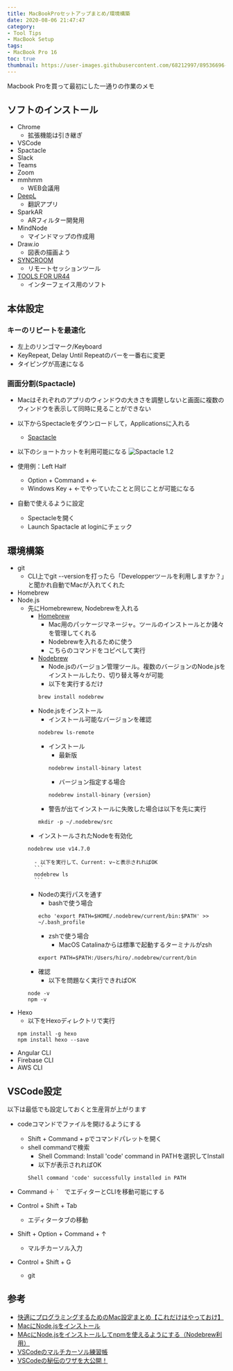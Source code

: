 ```yaml
---
title: MacBookProセットアップまとめ/環境構築
date: 2020-08-06 21:47:47
category: 
- Tool Tips 
- MacBook Setup
tags:
- MacBook Pro 16
toc: true
thumbnail: https://user-images.githubusercontent.com/68212997/89536696-458cab80-d833-11ea-9aa1-6bffaa39196a.png
---
```


Macbook Proを買って最初にした一通りの作業のメモ

<!-- toc -->

## ソフトのインストール
- Chrome
    - 拡張機能は引き継ぎ
- VSCode
- Spactacle
- Slack
- Teams
- Zoom
- mmhmm
    - WEB会議用
- [DeepL](https://www.deepl.com/ja/app/)
    - 翻訳アプリ
- SparkAR
    - ARフィルター開発用
- MindNode
    - マインドマップの作成用
- Draw.io
    - 図表の描画よう
- [SYNCROOM](https://syncroom.yamaha.com/play/dl/)
    - リモートセッションツール
- [TOOLS FOR UR44](https://japan.steinberg.net/jp/support/downloads/ur44.html)
    - インターフェイス用のソフト

## 本体設定
### キーのリピートを最速化
- 左上のリンゴマーク/Keyboard
- KeyRepeat, Delay Until Repeatのバーを一番右に変更
- タイピングが高速になる

### 画面分割(Spactacle)
- Macはそれぞれのアプリのウィンドウの大きさを調整しないと画面に複数のウィンドウを表示して同時に見ることができない
- 以下からSpectacleをダウンロードして，Applicationsに入れる
    - [Spactacle](https://www.spectacleapp.com/)
- 以下のショートカットを利用可能になる
![Spactacle 1.2](https://user-images.githubusercontent.com/68212997/89248828-a48fcc00-d64b-11ea-9f51-70868d39d604.png)


- 使用例：Left Half
    - Option + Command + ←
    - Windows Key + ←でやっていたことと同じことが可能になる

- 自動で使えるように設定
    - Spectacleを開く
    - Launch Spactacle at loginにチェック

## 環境構築
- git
    - CLI上でgit --versionを打ったら「Developperツールを利用しますか？」と聞かれ自動でMacが入れてくれた
- Homebrew
- Node.js
    - 先にHomebrewrew, Nodebrewを入れる
        - [Homebrew](https://brew.sh/index_ja.html)
            - Mac用のパッケージマネージャ。ツールのインストールとか諸々を管理してくれる
            - Nodebrewを入れるために使う
            - こちらのコマンドをコピペして実行
        - [Nodebrew]()
            - Node.jsのバージョン管理ツール。複数のバージョンのNode.jsをインストールしたり、切り替え等々が可能
            - 以下を実行するだけ
            ```
            brew install nodebrew
            ```
        - Node.jsをインストール
            - インストール可能なバージョンを確認
            ```
            nodebrew ls-remote
            ```
            - インストール
                - 最新版
                ```
                nodebrew install-binary latest
                ```
                - バージョン指定する場合
                ```
                nodebrew install-binary {version}
                ```
            - 警告が出てインストールに失敗した場合は以下を先に実行
            ```
            mkdir -p ~/.nodebrew/src
            ```
        - インストールされたNodeを有効化
        ```
        nodebrew use v14.7.0
        ```
            - 以下を実行して、Current: v~と表示されればOK
            ```
            nodebrew ls
            ```
        - Nodeの実行パスを通す
            - bashで使う場合
            ```
            echo 'export PATH=$HOME/.nodebrew/current/bin:$PATH' >> ~/.bash_profile
            ```
            - zshで使う場合
                - MacOS Catalinaからは標準で起動するターミナルがzsh
            ```
            export PATH=$PATH:/Users/hiro/.nodebrew/current/bin
            ```
        - 確認
            - 以下を問題なく実行できればOK
        ```
        node -v
        npm -v
        ```
- Hexo
    - 以下をHexoディレクトリで実行
    ```
    npm install -g hexo
    npm install hexo --save
    ```
- Angular CLI
- Firebase CLI
- AWS CLI

## VSCode設定
以下は最低でも設定しておくと生産背が上がります

- codeコマンドでファイルを開けるようにする
    - Shift + Command + pでコマンドパレットを開く
    - shell commandで検索
        - Shell Command: Install 'code' command in PATHを選択してInstall
        - 以下が表示されればOK
        ```
        Shell command 'code' successfully installed in PATH
        ```

- Command ＋ `　でエディターとCLIを移動可能にする

- Control + Shift + Tab
    - エディタータブの移動
- Shift + Option + Command + ↑
    - マルチカーソル入力
- Control + Shift + G
    - git

## 参考
- [快適にプログラミングするためのMac設定まとめ【これだけはやっておけ】](https://datawokagaku.com/programming_mac_setting/)
- [MacにNode.jsをインストール](https://qiita.com/kyosuke5_20/items/c5f68fc9d89b84c0df09)
- [MAcにNode.jsをインストールしてnpmを使えるようにする（Nodebrew利用）](https://hirooooo-lab.com/development/nstall-node/)
- [VSCodeのマルチカーソル練習帳](https://qiita.com/TomK/items/3b1f5be07d708d7bd6c5)
- [VSCodeの秘伝のワザを大公開！](https://dev.classmethod.jp/articles/vscode-awesome-things/)